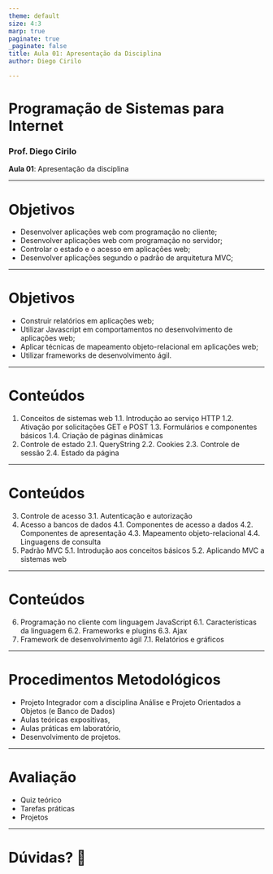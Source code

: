 ```yaml
---
theme: default
size: 4:3
marp: true
paginate: true
_paginate: false
title: Aula 01: Apresentação da Disciplina
author: Diego Cirilo

---
```

<style>
img {
  display: block;
  margin: 0 auto;
}
</style>

# <!-- fit --> Programação de Sistemas para Internet

### Prof. Diego Cirilo

**Aula 01**: Apresentação da disciplina

---
# Objetivos

- Desenvolver aplicações web com programação no cliente;
- Desenvolver aplicações web com programação no servidor;
- Controlar o estado e o acesso em aplicações web;
- Desenvolver aplicações segundo o padrão de arquitetura MVC;

---
# Objetivos
- Construir relatórios em aplicações web;
- Utilizar Javascript em comportamentos no desenvolvimento de aplicações web;
- Aplicar técnicas de mapeamento objeto-relacional em aplicações web;
- Utilizar frameworks de desenvolvimento ágil.

---
# Conteúdos

1. Conceitos de sistemas web
1.1. Introdução ao serviço HTTP
1.2. Ativação por solicitações GET e POST
1.3. Formulários e componentes básicos
1.4. Criação de páginas dinâmicas
2. Controle de estado
2.1. QueryString
2.2. Cookies
2.3. Controle de sessão
2.4. Estado da página

---
# Conteúdos
3. Controle de acesso
3.1. Autenticação e autorização
4. Acesso a bancos de dados
4.1. Componentes de acesso a dados
4.2. Componentes de apresentação
4.3. Mapeamento objeto-relacional
4.4. Linguagens de consulta
5. Padrão MVC
5.1. Introdução aos conceitos básicos
5.2. Aplicando MVC a sistemas web

---
# Conteúdos
6. Programação no cliente com linguagem JavaScript
6.1. Características da linguagem
6.2. Frameworks e plugins
6.3. Ajax
7. Framework de desenvolvimento ágil
7.1. Relatórios e gráficos

---
# Procedimentos Metodológicos

- Projeto Integrador com a disciplina Análise e Projeto Orientados a Objetos (e Banco de Dados)
- Aulas teóricas expositivas,
- Aulas práticas em laboratório,
- Desenvolvimento de projetos.

---
# Avaliação
- Quiz teórico
- Tarefas práticas
- Projetos

---
# <!--fit--> Dúvidas? 🤔
